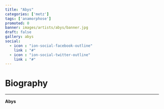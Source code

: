 ```yaml
---
title: "Abys"
categories: ['metz']
tags: ['anamorphose']
promoted: 0
banner: images/artists/abys/banner.jpg
draft: false
gallery: abys
social:
  - icon : "ion-social-facebook-outline"
    link : "#"
  - icon : "ion-social-twitter-outline"
    link : "#"
---
```


# Biography
---

**Abys**